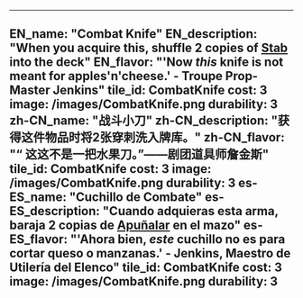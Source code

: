 ---

EN_name: "Combat Knife"
EN_description: "When you acquire this, shuffle 2 copies of <a href = '../abilities#Stab'>Stab</a> into the deck"
EN_flavor: "'Now <i>this</i> knife is not meant for apples'n'cheese.' - Troupe Prop-Master Jenkins"
tile_id: CombatKnife
cost: 3
image: /images/CombatKnife.png
durability: 3
zh-CN_name: "战斗小刀"
zh-CN_description: "获得这件物品时将2张穿刺洗入牌库。"
zh-CN_flavor: "“ 这这不是一把水果刀。”——剧团道具师詹金斯"
tile_id: CombatKnife
cost: 3
image: /images/CombatKnife.png
durability: 3
es-ES_name: "Cuchillo de Combate"
es-ES_description: "Cuando adquieras esta arma, baraja 2 copias de <a href = '../abilities#Stab'>Apuñalar</a> en el mazo"
es-ES_flavor: "'Ahora bien, <i>este</i> cuchillo no es para cortar queso o manzanas.' - Jenkins, Maestro de Utilería del Elenco"
tile_id: CombatKnife
cost: 3
image: /images/CombatKnife.png
durability: 3
---